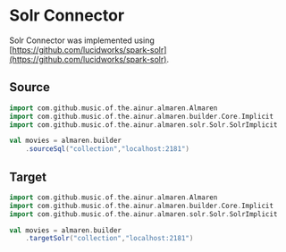 # Solr Connector

Solr Connector was implemented using [https://github.com/lucidworks/spark-solr](https://github.com/lucidworks/spark-solr).

## Source

```scala
import com.github.music.of.the.ainur.almaren.Almaren
import com.github.music.of.the.ainur.almaren.builder.Core.Implicit
import com.github.music.of.the.ainur.almaren.solr.Solr.SolrImplicit

val movies = almaren.builder
    .sourceSql("collection","localhost:2181")
```


## Target

```scala
import com.github.music.of.the.ainur.almaren.Almaren
import com.github.music.of.the.ainur.almaren.builder.Core.Implicit
import com.github.music.of.the.ainur.almaren.solr.Solr.SolrImplicit

val movies = almaren.builder
    .targetSolr("collection","localhost:2181")
```
